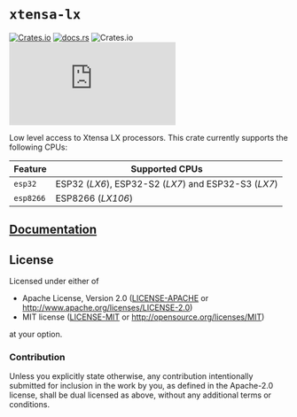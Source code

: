 # `xtensa-lx`

[![Crates.io](https://img.shields.io/crates/v/xtensa-lx?labelColor=1C2C2E&color=C96329&logo=Rust&style=flat-square)](https://crates.io/crates/xtensa-lx)
[![docs.rs](https://img.shields.io/docsrs/xtensa-lx?labelColor=1C2C2E&color=C96329&logo=rust&style=flat-square)](https://docs.rs/xtensa-lx)
![Crates.io](https://img.shields.io/crates/l/xtensa-lx?labelColor=1C2C2E&style=flat-square)
[![Matrix](https://img.shields.io/matrix/esp-rs:matrix.org?label=join%20matrix&labelColor=1C2C2E&color=BEC5C9&logo=matrix&style=flat-square)](https://matrix.to/#/#esp-rs:matrix.org)

Low level access to Xtensa LX processors. This crate currently supports the following CPUs:

| Feature   | Supported CPUs                                       |
| --------- | ---------------------------------------------------- |
| `esp32`   | ESP32 (_LX6_), ESP32-S2 (_LX7_) and ESP32-S3 (_LX7_) |
| `esp8266` | ESP8266 (_LX106_)                                    |

## [Documentation](https://docs.rs/crate/xtensa-lx)

## License

Licensed under either of

- Apache License, Version 2.0 ([LICENSE-APACHE](LICENSE-APACHE) or
  http://www.apache.org/licenses/LICENSE-2.0)
- MIT license ([LICENSE-MIT](LICENSE-MIT) or http://opensource.org/licenses/MIT)

at your option.

### Contribution

Unless you explicitly state otherwise, any contribution intentionally submitted for inclusion in the
work by you, as defined in the Apache-2.0 license, shall be dual licensed as above, without any
additional terms or conditions.
